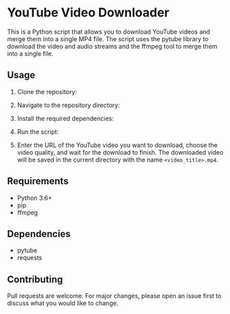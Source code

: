 # YouTube Video Downloader

This is a Python script that allows you to download YouTube videos and merge them into a single MP4 file. The script uses the pytube library to download the video and audio streams and the ffmpeg tool to merge them into a single file.

## Usage

  1. Clone the repository:

  2. Navigate to the repository directory:

  3. Install the required dependencies:

  4. Run the script:

  5. Enter the URL of the YouTube video you want to download, choose the video quality, and wait for the download to finish. The downloaded video will be saved in the current directory with the name `<video_title>.mp4`.

## Requirements

- Python 3.6+
- pip
- ffmpeg

## Dependencies

- pytube
- requests

## Contributing

Pull requests are welcome. For major changes, please open an issue first to discuss what you would like to change.





